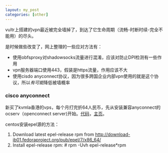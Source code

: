 ```yaml
---
layout: my_post
categories: [other]
---
```


vultr上搭建的vpn最近被完全墙掉了，到达了它生命周期（流畅-时断时续-完全不能用）的尽头。

是时候做些改变了，网上整理的一些应对方法有：

* 使用obfsproxy对shadowsocks流量进行混淆，应该对防止DPI检测有一些作用
* vpn服务器端口使用443，假装是https流量，作用应该不大
* 使用cisdo anyconnect协议，因为很多跨国企业内部vpn使用的就是这个协议，所以*有可能*降低被墙概率

### cisco anyconnect

新买了kvmla香港的vps，每个月打完折64人民币，先从安装兼容anyconnect的ocserv（openconnect server)开始。[代码](https://gitlab.com/openconnect/ocserv/tree/master)，[主页](http://ocserv.gitlab.io/www/manual.html)。

centos安装epel源的方法：
1. Download latest epel-release rpm from http://download-ib01.fedoraproject.org/pub/epel/7/x86_64/
2. Install epel-release rpm: # rpm -Uvh epel-release*rpm

